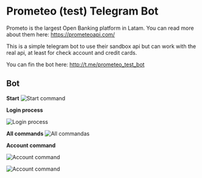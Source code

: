 ﻿# Prometeo (test) Telegram Bot 

Prometo is the largest Open Banking platform in Latam. You can read more about them here: https://prometeoapi.com/

This is a simple telegram bot to use their sandbox api but can work with the real api, at least for check account and credit cards. 


You can fin the bot here: http://t.me/prometeo_test_bot 

## Bot 
**Start**
![Start command ](https://i.imgur.com/wsxHkL1.jpg)


**Login process**

![Login process](https://i.imgur.com/Dzitovx.jpg)

**All commands**
![All commandas](https://i.imgur.com/ujZsK15.jpg)

**Account command**

![Account command](https://i.imgur.com/w9SCjuH.jpg)

![Account command](https://i.imgur.com/xNZMgwU.jpg)
